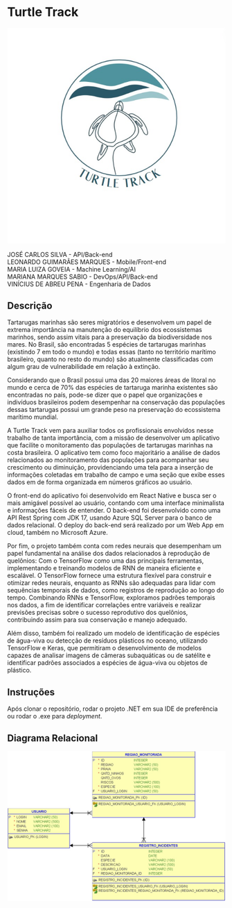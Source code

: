 # Turtle Track

![Logo](/assets/images/logo.jpg)

JOSÉ CARLOS SILVA - API/Back-end  
LEONARDO GUIMARÃES MARQUES - Mobile/Front-end  
MARIA LUIZA GOVEIA - Machine Learning/AI  
MARIANA MARQUES SABIO - DevOps/API/Back-end  
VINÍCIUS DE ABREU PENA - Engenharia de Dados  

## Descrição

Tartarugas marinhas são seres migratórios e desenvolvem um papel de extrema importância na manutenção do equilíbrio dos ecossistemas marinhos, sendo assim vitais para a preservação da biodiversidade nos mares. No Brasil, são encontradas 5 espécies de tartarugas marinhas (existindo 7 em todo o mundo) e todas essas (tanto no território marítimo brasileiro, quanto no resto do mundo) são atualmente classificadas com algum grau de vulnerabilidade em relação à extinção.

Considerando que o Brasil possui uma das 20 maiores áreas de litoral no mundo e cerca de 70% das espécies de tartaruga marinha existentes são encontradas no país, pode-se dizer que o papel que organizações e indivíduos brasileiros podem desempenhar na conservação das populações dessas tartarugas possui um grande peso na preservação do ecossistema marítimo mundial.

A Turtle Track vem para auxiliar todos os profissionais envolvidos nesse trabalho de tanta importância, com a missão de desenvolver um aplicativo que facilite o monitoramento das populações de tartarugas marinhas na costa brasileira. O aplicativo tem como foco majoritário a análise de dados relacionados ao monitoramento das populações para acompanhar seu crescimento ou diminuição, providenciando uma tela para a inserção de informações coletadas em trabalho de campo e uma seção que exibe esses dados em de forma organizada em números gráficos ao usuário.

O front-end do aplicativo foi desenvolvido em React Native e busca ser o mais amigável possível ao usuário, contando com uma interface minimalista e informações fáceis de entender. O back-end foi desenvolvido como uma API Rest Spring com JDK 17, usando Azure SQL Server para o banco de dados relacional. O deploy do back-end será realizado por um Web App em cloud, também no Microsoft Azure.

Por fim, o projeto também conta com redes neurais que desempenham um papel fundamental na análise dos dados relacionados à reprodução de quelônios: Com o TensorFlow como uma das principais ferramentas, implementando e treinando modelos de RNN de maneira eficiente e escalável. O TensorFlow fornece uma estrutura flexível para construir e otimizar redes neurais, enquanto as RNNs são adequadas para lidar com sequências temporais de dados, como registros de reprodução ao longo do tempo. Combinando RNNs e TensorFlow, exploramos padrões temporais nos dados, a fim de identificar correlações entre variáveis ​​e realizar previsões precisas sobre o sucesso reprodutivo dos quelônios, contribuindo assim para sua conservação e manejo adequado.

Além disso, também foi realizado um modelo de identificação de espécies de água-viva ou detecção de resíduos plásticos no oceano, utilizando TensorFlow e Keras, que permitiram o desenvolvimento de modelos capazes de analisar imagens de câmeras subaquáticas ou de satélite e identificar padrões associados a espécies de água-viva ou objetos de plástico.

## Instruções

Após clonar o repositório, rodar o projeto .NET em sua IDE de preferência ou rodar o .exe para *deployment*.

## Diagrama Relacional

![Diagrama Relacional](/assets/images/relacional.jpg)
